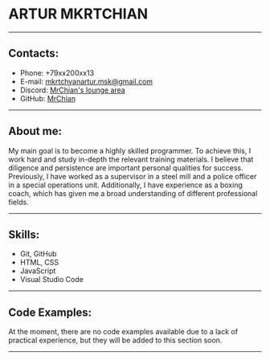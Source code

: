 # **ARTUR MKRTCHIAN** 
---
## Contacts:
* Phone: +79xx200xx13
* E-mail: mkrtchyanartur.msk@gmail.com
* Discord: [MrChian's lounge area](https://discord.gg/RgHRUhVR)
* GitHub: [MrChian](https://github.com/MrChian)

---

## About me:
My main goal is to become a highly skilled programmer. To achieve this, I work hard and study in-depth the relevant training materials. I believe that diligence and persistence are important personal qualities for success.
Previously, I have worked as a supervisor in a steel mill and a police officer in a special operations unit. Additionally, I have experience as a boxing coach, which has given me a broad understanding of different professional fields.

---

## Skills:
* Git, GitHub
* HTML, CSS
* JavaScript
* Visual Studio Code

---

## Code Examples:
At the moment, there are no code examples available due to a lack of practical experience, but they will be added to this section soon.

---

